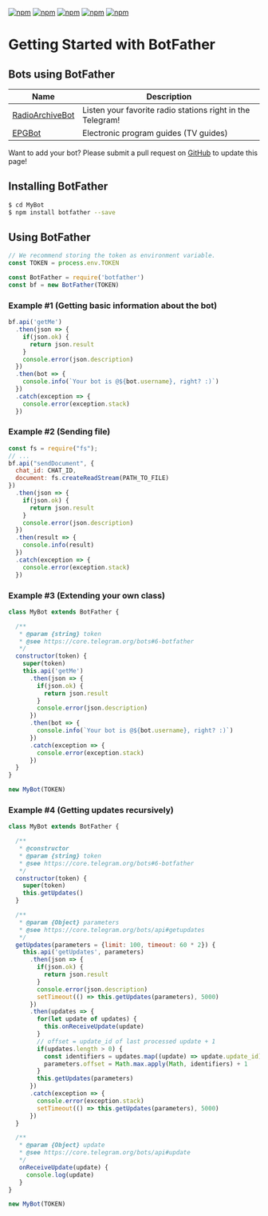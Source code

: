 [![npm](https://img.shields.io/npm/dm/botfather.svg?style=flat-square)](https://www.npmjs.com/package/botfather)
[![npm](https://img.shields.io/badge/dependencies-none-brightgreen.svg?style=flat-square)](https://github.com/aleki/botfather/blob/master/package.json)
[![npm](https://img.shields.io/node/v/botfather.svg?style=flat-square)](https://nodejs.org/en/download/current/)
[![npm](https://img.shields.io/npm/v/botfather.svg?style=flat-square)](https://www.npmjs.com/package/botfather)
[![npm](https://img.shields.io/npm/l/botfather.svg?style=flat-square)](https://github.com/aleki/botfather/blob/master/LICENSE)

# Getting Started with BotFather

## Bots using BotFather

| Name | Description |
| --- | --- |
| [RadioArchiveBot](http://telegram.me/RadioArchiveBot) | Listen your favorite radio stations right in the Telegram! |
| [EPGBot](http://telegram.me/EPGBot) | Electronic program guides (TV guides)

Want to add your bot? Please submit a pull request on [GitHub](https://github.com/aleki/botfather) to update this page!

## Installing BotFather
```bash
$ cd MyBot
$ npm install botfather --save
```


## Using BotFather
```javascript
// We recommend storing the token as environment variable.
const TOKEN = process.env.TOKEN

const BotFather = require('botfather')
const bf = new BotFather(TOKEN)
```

### Example #1 (Getting basic information about the bot)
```javascript
bf.api('getMe')
  .then(json => {
    if(json.ok) {
      return json.result
    }
    console.error(json.description)
  })
  .then(bot => {
    console.info(`Your bot is @${bot.username}, right? :)`)
  })
  .catch(exception => {
    console.error(exception.stack)
  })
```

### Example #2 (Sending file)
```javascript
const fs = require("fs");
// ...
bf.api("sendDocument", {
  chat_id: CHAT_ID,
  document: fs.createReadStream(PATH_TO_FILE)
})
  .then(json => {
    if(json.ok) {
      return json.result
    }
    console.error(json.description)
  })
  .then(result => {
    console.info(result)
  })
  .catch(exception => {
    console.error(exception.stack)
  })
```

### Example #3 (Extending your own class)
```javascript
class MyBot extends BotFather {

  /**
   * @param {string} token
   * @see https://core.telegram.org/bots#6-botfather
   */
  constructor(token) {
    super(token)
    this.api('getMe')
      .then(json => {
        if(json.ok) {
          return json.result
        }
        console.error(json.description)
      })
      .then(bot => {
        console.info(`Your bot is @${bot.username}, right? :)`)
      })
      .catch(exception => {
        console.error(exception.stack)
      })
  }
}

new MyBot(TOKEN)
```

### Example #4 (Getting updates recursively)
```javascript
class MyBot extends BotFather {

  /**
   * @constructor
   * @param {string} token
   * @see https://core.telegram.org/bots#6-botfather
   */
  constructor(token) {
    super(token)
    this.getUpdates()
  }

  /**
   * @param {Object} parameters
   * @see https://core.telegram.org/bots/api#getupdates
   */
  getUpdates(parameters = {limit: 100, timeout: 60 * 2}) {
    this.api('getUpdates', parameters)
      .then(json => {
        if(json.ok) {
          return json.result
        }
        console.error(json.description)
        setTimeout(() => this.getUpdates(parameters), 5000)
      })
      .then(updates => {
        for(let update of updates) {
          this.onReceiveUpdate(update)
        }
        // offset = update_id of last processed update + 1
        if(updates.length > 0) {
          const identifiers = updates.map((update) => update.update_id)
          parameters.offset = Math.max.apply(Math, identifiers) + 1
        }
        this.getUpdates(parameters)
      })
      .catch(exception => {
        console.error(exception.stack)
        setTimeout(() => this.getUpdates(parameters), 5000)
      })
  }

  /**
   * @param {Object} update
   * @see https://core.telegram.org/bots/api#update
   */
   onReceiveUpdate(update) {
     console.log(update)
   }
}

new MyBot(TOKEN)
```
